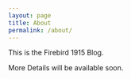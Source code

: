 ```yaml
---
layout: page
title: About
permalink: /about/
---
```


This is the Firebird 1915 Blog.

More Details will be available soon.
